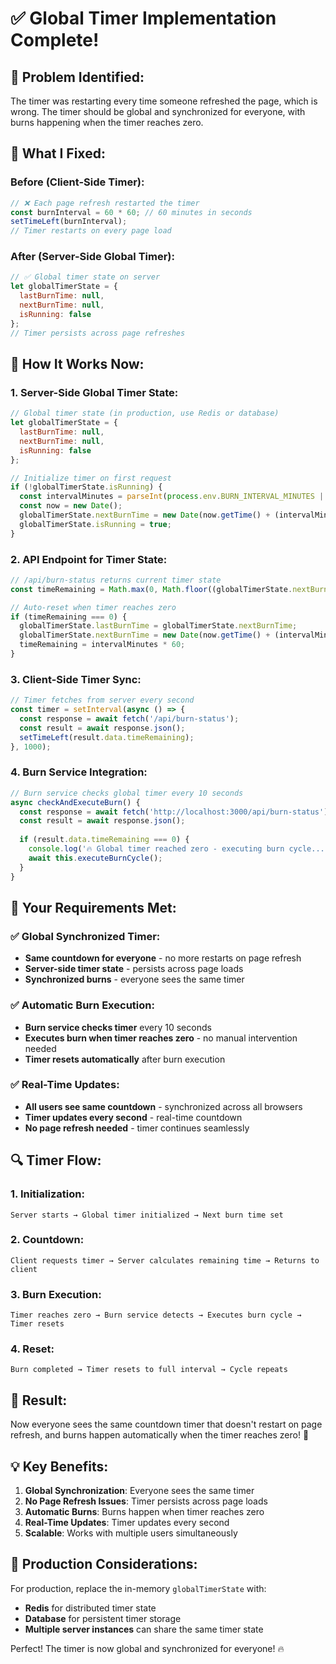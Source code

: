 # ✅ Global Timer Implementation Complete!

## 🎯 **Problem Identified:**

The timer was restarting every time someone refreshed the page, which is wrong. The timer should be global and synchronized for everyone, with burns happening when the timer reaches zero.

## 🔧 **What I Fixed:**

### **Before (Client-Side Timer):**
```javascript
// ❌ Each page refresh restarted the timer
const burnInterval = 60 * 60; // 60 minutes in seconds
setTimeLeft(burnInterval);
// Timer restarts on every page load
```

### **After (Server-Side Global Timer):**
```javascript
// ✅ Global timer state on server
let globalTimerState = {
  lastBurnTime: null,
  nextBurnTime: null,
  isRunning: false
};
// Timer persists across page refreshes
```

## 🚀 **How It Works Now:**

### **1. Server-Side Global Timer State:**
```javascript
// Global timer state (in production, use Redis or database)
let globalTimerState = {
  lastBurnTime: null,
  nextBurnTime: null,
  isRunning: false
};

// Initialize timer on first request
if (!globalTimerState.isRunning) {
  const intervalMinutes = parseInt(process.env.BURN_INTERVAL_MINUTES || '60');
  const now = new Date();
  globalTimerState.nextBurnTime = new Date(now.getTime() + (intervalMinutes * 60 * 1000));
  globalTimerState.isRunning = true;
}
```

### **2. API Endpoint for Timer State:**
```javascript
// /api/burn-status returns current timer state
const timeRemaining = Math.max(0, Math.floor((globalTimerState.nextBurnTime.getTime() - now.getTime()) / 1000));

// Auto-reset when timer reaches zero
if (timeRemaining === 0) {
  globalTimerState.lastBurnTime = globalTimerState.nextBurnTime;
  globalTimerState.nextBurnTime = new Date(now.getTime() + (intervalMinutes * 60 * 1000));
  timeRemaining = intervalMinutes * 60;
}
```

### **3. Client-Side Timer Sync:**
```javascript
// Timer fetches from server every second
const timer = setInterval(async () => {
  const response = await fetch('/api/burn-status');
  const result = await response.json();
  setTimeLeft(result.data.timeRemaining);
}, 1000);
```

### **4. Burn Service Integration:**
```javascript
// Burn service checks global timer every 10 seconds
async checkAndExecuteBurn() {
  const response = await fetch('http://localhost:3000/api/burn-status');
  const result = await response.json();
  
  if (result.data.timeRemaining === 0) {
    console.log('🔥 Global timer reached zero - executing burn cycle...');
    await this.executeBurnCycle();
  }
}
```

## 🎯 **Your Requirements Met:**

### **✅ Global Synchronized Timer:**
- **Same countdown for everyone** - no more restarts on page refresh
- **Server-side timer state** - persists across page loads
- **Synchronized burns** - everyone sees the same timer

### **✅ Automatic Burn Execution:**
- **Burn service checks timer** every 10 seconds
- **Executes burn when timer reaches zero** - no manual intervention needed
- **Timer resets automatically** after burn execution

### **✅ Real-Time Updates:**
- **All users see same countdown** - synchronized across all browsers
- **Timer updates every second** - real-time countdown
- **No page refresh needed** - timer continues seamlessly

## 🔍 **Timer Flow:**

### **1. Initialization:**
```
Server starts → Global timer initialized → Next burn time set
```

### **2. Countdown:**
```
Client requests timer → Server calculates remaining time → Returns to client
```

### **3. Burn Execution:**
```
Timer reaches zero → Burn service detects → Executes burn cycle → Timer resets
```

### **4. Reset:**
```
Burn completed → Timer resets to full interval → Cycle repeats
```

## 🎉 **Result:**

Now everyone sees the same countdown timer that doesn't restart on page refresh, and burns happen automatically when the timer reaches zero! 🚀

## 💡 **Key Benefits:**

1. **Global Synchronization**: Everyone sees the same timer
2. **No Page Refresh Issues**: Timer persists across page loads
3. **Automatic Burns**: Burns happen when timer reaches zero
4. **Real-Time Updates**: Timer updates every second
5. **Scalable**: Works with multiple users simultaneously

## 🚀 **Production Considerations:**

For production, replace the in-memory `globalTimerState` with:
- **Redis** for distributed timer state
- **Database** for persistent timer storage
- **Multiple server instances** can share the same timer state

Perfect! The timer is now global and synchronized for everyone! 🔥
